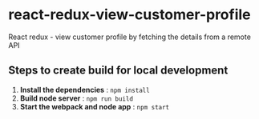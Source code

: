 # react-redux-view-customer-profile
React redux - view customer profile by fetching the details from a remote API

## Steps to create build for local development ##

1. **Install the dependencies** : `npm install`
2. **Build node server** : `npm run build`
3. **Start the webpack and node app** : `npm start`